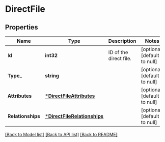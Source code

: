 # DirectFile

## Properties
Name | Type | Description | Notes
------------ | ------------- | ------------- | -------------
**Id** | **int32** | ID of the direct file. | [optional] [default to null]
**Type_** | **string** |  | [optional] [default to null]
**Attributes** | [***DirectFileAttributes**](DirectFile_attributes.md) |  | [optional] [default to null]
**Relationships** | [***DirectFileRelationships**](DirectFile_relationships.md) |  | [optional] [default to null]

[[Back to Model list]](../README.md#documentation-for-models) [[Back to API list]](../README.md#documentation-for-api-endpoints) [[Back to README]](../README.md)

